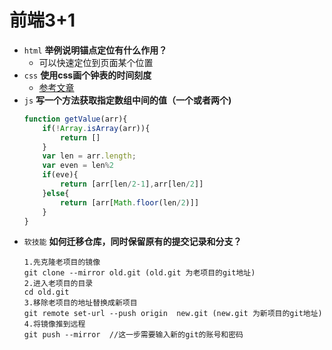 # 前端3+1
- `html` **举例说明锚点定位有什么作用？**
    - 可以快速定位到页面某个位置
- `css` **使用css画个钟表的时间刻度**
    - [参考文章](https://blog.csdn.net/qq_38632067/article/details/79533037)
- `js` **写一个方法获取指定数组中间的值（一个或者两个)**
    ```js
    function getValue(arr){
        if(!Array.isArray(arr)){
            return []
        }
        var len = arr.length;
        var even = len%2
        if(eve){
            return [arr[len/2-1],arr[len/2]]
        }else{
            return [arr[Math.floor(len/2)]]
        }
    }
    ```
- `软技能` **如何迁移仓库，同时保留原有的提交记录和分支？**
    ```shell
    1.先克隆老项目的镜像
    git clone --mirror old.git (old.git 为老项目的git地址)
    2.进入老项目的目录
    cd old.git
    3.移除老项目的地址替换成新项目
    git remote set-url --push origin  new.git (new.git 为新项目的git地址)
    4.将镜像推到远程
    git push --mirror  //这一步需要输入新的git的账号和密码
    ```